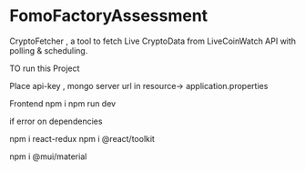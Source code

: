 # FomoFactoryAssessment
CryptoFetcher , a tool to fetch Live CryptoData from LiveCoinWatch API with polling &amp; scheduling.

TO run this Project

Place api-key  , mongo server url in resource-> application.properties

Frontend
npm i
npm run dev

if error on dependencies

npm i react-redux
npm i @react/toolkit

npm i @mui/material

